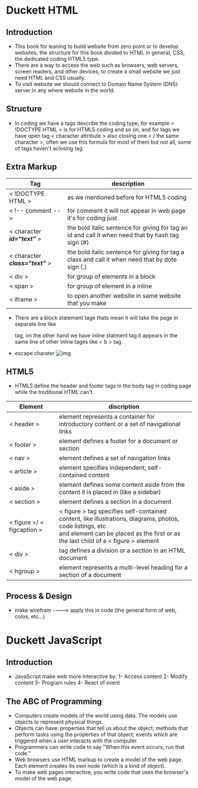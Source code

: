 # Duckett HTML
## Introduction
* This book for leaning to build website from zero point or to develop websites, the structure for this book divided to HTML in general, CSS, the dedicated coding HTML5 type.
* There are a way to access the web such as browsers, web servers, screen readers, and other devices, to create a small website we just need HTML and CSS usually.
* To visit website we should connect to Domain Name System (DNS) server in any where website in the world.
## Structure 
* In coding we have a tags describe the coding type, for example 
&lt; !DOCTYPE HTML &gt; is for HTML5 coding and so on, and for tags we have open tag 
&lt; character attribute &gt; also closing one &lt; / the same character &gt;, often we use this formula for most of them but not all, some of tags haven't aclosing tag.

## Extra Markup

| **Tag** | description |
| ------- | ----------- |
| &lt; !DOCTYPE HTML &gt; | as we mentioned before for HTML5 coding |
|&lt; !-- comment -- &gt; | for comment it will not appear in web page it's for coding just |
| &lt; character ***id="text"*** &gt; | the bold italic sentence for giving for tag an id and call it when need that by hash tag sign (#) |
| &lt; character ***class="text"*** &gt; | the bold italic sentence for giving for tag a class and call it when need that by dote sign (.) |
| &lt; div &gt; | for group of elements in a block |
| &lt; span &gt; | for group of element in a inline |
| &lt; iframe &gt; | to open another website in same website that you make |

* There are a block statement tage thats mean it will take the page in separate line like <p> tag, on the other hand we have inline statment tag it appears in the same line of other inline tages like &lt; b &gt; tag.
* escape charater 
![img](https://i.pinimg.com/originals/e9/06/5f/e9065fb4413e79caec092dbc14e1a6cf.jpg)
## HTML5
* HTML5 define the header and footer tags in the body tag in coding page while the troditional HTML can't.
  
  
| Element | discription |
| ------- | ----------- |
| &lt; header &gt; | element represents a container for introductory content or a set of navigational links |
| &lt; footer &gt; | element defines a footer for a document or section |
| &lt; nav &gt; | element defines a set of navigation links |
| &lt; article &gt; | element specifies independent, self-contained content |
| &lt; aside &gt; | element defines some content aside from the content it is placed in (like a sidebar) |
| &lt; section &gt; | element defines a section in a document |
| &lt; figure &gt;/ &lt; figcaption &gt; | &lt; figure &gt; tag specifies self-contained content, like illustrations, diagrams, photos, code listings, etc <figcaption> and element can be placed as the first or as the last child of a &lt; figure &gt; element |
| &lt; div &gt; | tag defines a division or a section in an HTML document |
| &lt; hgroup &gt; | element represents a multi-level heading for a section of a document |
  
## Process & Design 
* make wirefram ----> apply this in code (the general form of web, colos, etc...)

# Duckett JavaScript
## Introduction
* JavaScript make web more interactive by:
1- Access content
2- Modify content
3- Program rules
4- React of event
## The ABC of Programming 
* Computers create models of the world using data. The models use objects to represent physical things. 
* Objects can have: properties that tell us about the object; methods that perform tasks using the properties of that object; events which are triggered when a user interacts with the computer. 
* Programmers can write code to say "When this event occurs, run that code." 
* Web browsers use HTML markup to create a model of the web page. Each element creates its own node (which is a kind of object). 
* To make web pages interactive, you write code that uses the browser's model of the web page. 
